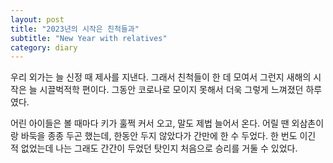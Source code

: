 ```yaml
---
layout: post
title: "2023년의 시작은 친척들과"
subtitle: "New Year with relatives"
category: diary
---
```


우리 외가는 늘 신정 때 제사를 지낸다.
그래서 친척들이 한 데 모여서 그런지 새해의 시작은 늘 시끌벅적학 편이다.
그동안 코로나로 모이지 못해서 더욱 그렇게 느껴졌던 하루였다.

어린 아이들은 볼 때마다 키가 훌쩍 커서 오고, 말도 제법 늘어서 온다.
어릴 땐 외삼촌이랑 바둑을 종종 두곤 했는데, 한동안 두지 않았다가 간만에 한 수 두었다.
한 번도 이긴 적 없었는데 나는 그래도 간간이 두었던 탓인지 처음으로 승리를 거둘 수 있었다.